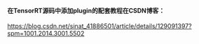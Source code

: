 #### 在TensorRT源码中添加plugin的配套教程在CSDN博客：

https://blog.csdn.net/sinat_41886501/article/details/129091397?spm=1001.2014.3001.5502









